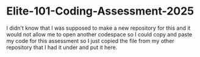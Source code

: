 # Elite-101-Coding-Assessment-2025

I didn't know that I was supposed to make a new repository for this and it would not allow me to open another codespace so I could copy and paste my code for this assessment so I just copied the file from my other repository that I had it under and put it here.

